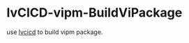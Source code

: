 # lvCICD-vipm-BuildViPackage

use [lvcicd](https://github.com/LV-APT/lvCICD/blob/main/docs/Operation-List.md#vipm_buildvipackage--build-vipm-library) to build vipm package.